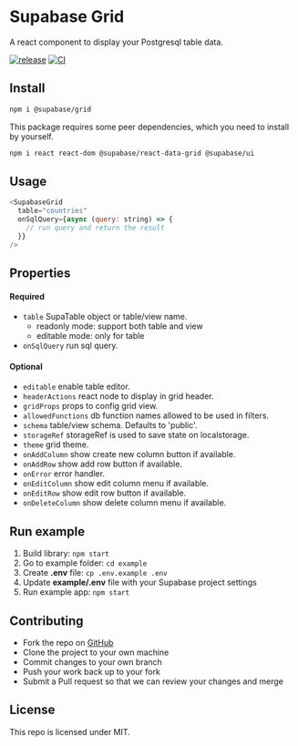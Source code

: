 # Supabase Grid

A react component to display your Postgresql table data.

[![release](https://img.shields.io/github/release/supabase/grid.svg)](https://github.com/supabase/grid/releases/)
[![CI](https://github.com/supabase/grid/workflows/CI/badge.svg)](https://github.com/supabase/grid/actions?query=workflow%3ACI)

## Install

```bash
npm i @supabase/grid
```

This package requires some peer dependencies, which you need to install by yourself.

```bash
npm i react react-dom @supabase/react-data-grid @supabase/ui
```

## Usage

```js
<SupabaseGrid
  table="countries"
  onSqlQuery={async (query: string) => {
    // run query and return the result
  }}
/>
```

## Properties

#### Required

- `table` SupaTable object or table/view name.
  - readonly mode: support both table and view
  - editable mode: only for table
- `onSqlQuery` run sql query.

#### Optional

- `editable` enable table editor.
- `headerActions` react node to display in grid header.
- `gridProps` props to config grid view.
- `allowedFunctions` db function names allowed to be used in filters.
- `schema` table/view schema. Defaults to 'public'.
- `storageRef` storageRef is used to save state on localstorage.
- `theme` grid theme.
- `onAddColumn` show create new column button if available.
- `onAddRow` show add row button if available.
- `onError` error handler.
- `onEditColumn` show edit column menu if available.
- `onEditRow` show edit row button if available.
- `onDeleteColumn` show delete column menu if available.

## Run example

1. Build library: `npm start`
2. Go to example folder: `cd example`
3. Create **.env** file: `cp .env.example .env`
4. Update **example/.env** file with your Supabase project settings
5. Run example app: `npm start`

## Contributing

- Fork the repo on [GitHub](https://github.com/supabase/grid)
- Clone the project to your own machine
- Commit changes to your own branch
- Push your work back up to your fork
- Submit a Pull request so that we can review your changes and merge

## License

This repo is licensed under MIT.
